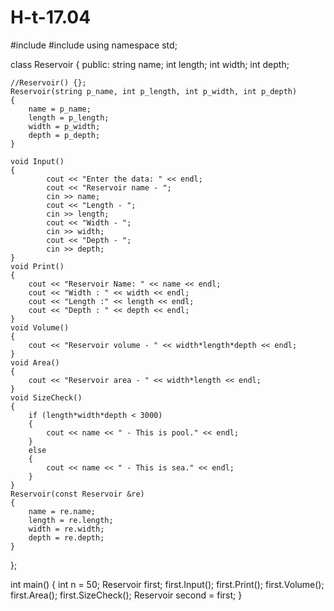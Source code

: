 # H-t-17.04


#include <iostream>
#include <string>
using namespace std;

class Reservoir
{
public:
    string name;
    int length;
    int width;
    int depth;
    
    //Reservoir() {};
    Reservoir(string p_name, int p_length, int p_width, int p_depth)
    {
        name = p_name;
        length = p_length;
        width = p_width;
        depth = p_depth;
    }

    void Input()
    {
    		cout << "Enter the data: " << endl;
    		cout << "Reservoir name - ";
    		cin >> name;
    		cout << "Length - ";
    		cin >> length;
    		cout << "Width - ";
    		cin >> width;
    		cout << "Depth - ";
    		cin >> depth;
    }   
    void Print()
    {
        cout << "Reservoir Name: " << name << endl;
        cout << "Width : " << width << endl;
        cout << "Length :" << length << endl;
        cout << "Depth : " << depth << endl;
    }
    void Volume()
    {
        cout << "Reservoir volume - " << width*length*depth << endl;
    }
    void Area()
    {
        cout << "Reservoir area - " << width*length << endl;
    }
    void SizeCheck()
    {
        if (length*width*depth < 3000)
        {
            cout << name << " - This is pool." << endl;
        }
        else
        {
            cout << name << " - This is sea." << endl;
        }
    }
    Reservoir(const Reservoir &re)
    {
        name = re.name;
        length = re.length;
        width = re.width;
        depth = re.depth;
    }
};

int main()
{
    int n = 50;
    Reservoir first;
    first.Input();
    first.Print();
    first.Volume();
    first.Area();
    first.SizeCheck();
    Reservoir second = first;
}
